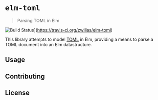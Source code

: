 # `elm-toml`
> Parsing TOML in Elm

![Build Status](https://travis-ci.org/zwilias/elm-toml.svg?branch=master)](https://travis-ci.org/zwilias/elm-toml)

This library attempts to model [TOML](https://github.com/toml-lang/toml) in Elm,
providing a means to parse a TOML document into an Elm datastructure.

## Usage

## Contributing

## License
